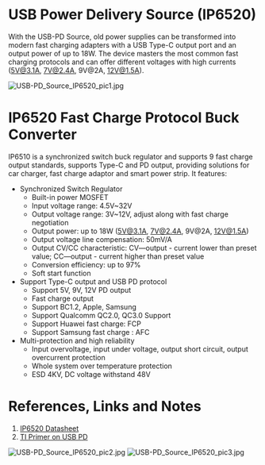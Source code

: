 # USB Power Delivery Source (IP6520)
With the USB-PD Source, old power supplies can be transformed into modern fast charging adapters with a USB Type-C output port and an output power of up to 18W. The device masters the most common fast charging protocols and can offer different voltages with high currents (5V@3.1A, 7V@2.4A, 9V@2A, 12V@1.5A).

![USB-PD_Source_IP6520_pic1.jpg](https://raw.githubusercontent.com/wagiminator/Power-Boards/master/USB-PD_Source_IP6520/USB-PD_Source_IP6520_pic1.jpg)

# IP6520 Fast Charge Protocol Buck Converter
IP6510 is a synchronized switch buck regulator and supports 9 fast charge output standards, supports Type-C and PD output, providing solutions for car charger, fast charge adaptor and smart power strip. It features:
- Synchronized Switch Regulator
  - Built-in power MOSFET
  - Input voltage range: 4.5V~32V
  - Output voltage range: 3V~12V, adjust along with fast charge negotiation
  - Output power: up to 18W (5V@3.1A, 7V@2.4A, 9V@2A, 12V@1.5A)
  - Output voltage line compensation: 50mV/A
  - Output CV/CC characteristic: CV—output - current lower than preset value; CC—output - current higher than preset value
  - Conversion efficiency: up to 97%
  - Soft start function
- Support Type-C output and USB PD protocol
  - Support 5V, 9V, 12V PD output
  - Fast charge output
  - Support BC1.2, Apple, Samsung
  - Support Qualcomm QC2.0, QC3.0 Support
  - Support Huawei fast charge: FCP
  - Support Samsung fast charge : AFC
- Multi-protection and high reliability
  - Input overvoltage, input under voltage, output short circuit, output overcurrent protection
  - Whole system over temperature protection
  - ESD 4KV, DC voltage withstand 48V

# References, Links and Notes
1. [IP6520 Datasheet](http://www.injoinic.com/wwwroot/uploads/files/20200220/fd3ea4b1827198c71de61ee2b60a1079.pdf)
2. [TI Primer on USB PD](https://www.ti.com/lit/wp/slyy109b/slyy109b.pdf)

![USB-PD_Source_IP6520_pic2.jpg](https://raw.githubusercontent.com/wagiminator/Power-Boards/master/USB-PD_Source_IP6520/USB-PD_Source_IP6520_pic2.jpg)
![USB-PD_Source_IP6520_pic3.jpg](https://raw.githubusercontent.com/wagiminator/Power-Boards/master/USB-PD_Source_IP6520/USB-PD_Source_IP6520_pic3.jpg)
